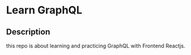 # Learn GraphQL 


## Description

this repo is about learning and practicing GraphQL with Frontend Reactjs.

